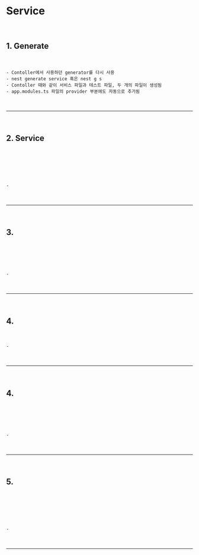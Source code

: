 # Service

<br>

## 1. Generate

<br>

    - Contoller에서 사용하던 generator를 다시 사용
    - nest generate service 혹은 nest g s
    - Contoller 때와 같이 서비스 파일과 테스트 파일, 두 개의 파일이 생성됨
    - app.modules.ts 파일의 provider 부분에도 자동으로 추가됨 

<br>

***

<br>

## 2. Service

<br>

```typescript



```

<br>

    - 

<br>

***

<br>

## 3. 

<br>

```typescript


```

<br>

    - 
<br>

***

<br>

## 4. 


<br>

    - 

<br>

***

<br>

## 4. 

<br>

```typescript


```

<br>

    - 

<br>

***

<br>

## 5. 

<br>

```typescript



```

<br>

    - 

<br>

***

<br>

